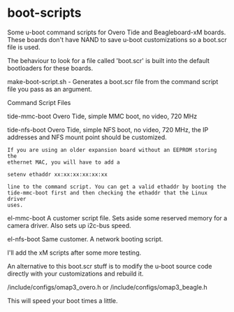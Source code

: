   boot-scripts
=======

Some u-boot command scripts for Overo Tide and Beagleboard-xM boards. These 
boards don't have NAND to save u-boot customizations so a boot.scr file is used.

The behaviour to look for a file called 'boot.scr' is built into the default
bootloaders for these boards.


make-boot-script.sh - Generates a boot.scr file from the command script file you
	pass as an argument.


Command Script Files

  tide-mmc-boot 
	Overo Tide, simple MMC boot, no video, 720 MHz

  tide-nfs-boot
	Overo Tide, simple NFS boot, no video, 720 MHz, the IP addresses
	and NFS mount point should be customized. 

	If you are using an older expansion board without an EEPROM storing the
	ethernet MAC, you will have to add a

	setenv ethaddr xx:xx:xx:xx:xx:xx 

	line to the command script. You can get a valid ethaddr by booting the
	tide-mmc-boot first and then checking the ethaddr that the Linux driver
	uses.

  el-mmc-boot
	A customer script file. Sets aside some reserved memory for a camera
	driver. Also sets up i2c-bus speed.

  el-nfs-boot
	Same customer. A network booting script.


I'll add the xM scripts after some more testing.


An alternative to this boot.scr stuff is to modify the u-boot source code
directly with your customizations and rebuild it.

<u-boot-src>/include/configs/omap3_overo.h 
or 
<u-boot-src>/include/configs/omap3_beagle.h 


This will speed your boot times a little.

